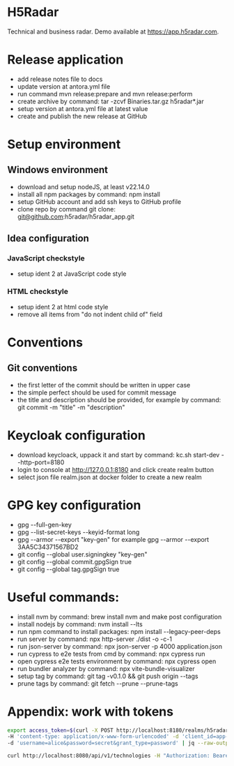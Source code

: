 # H5Radar
Technical and business radar. Demo available at https://app.h5radar.com. 

# Release application
* add release notes file to docs
* update version at antora.yml file
* run command mvn release:prepare and mvn release:perform
* create archive by command: tar -zcvf Binaries.tar.gz h5radar*.jar
* setup version at antora.yml file at latest value
* create and publish the new release at GitHub

# Setup environment
## Windows environment
* download and setup nodeJS, at least v22.14.0
* install all npm packages by command: npm install
* setup GitHub account and add ssh keys to GitHub profile
* clone repo by command git clone: git@github.com:h5radar/h5radar_app.git

## Idea configuration
### JavaScript checkstyle
* setup ident 2 at JavaScript code style

### HTML checkstyle
* setup ident 2 at html code style
* remove all items from "do not indent child of" field

# Conventions
## Git conventions
* the first letter of the commit should be written in upper case
* the simple perfect should be used for commit message
* the title and description should be provided, for example by command: git commit -m "title" -m "description"

# Keycloak configuration
* download keycloack, uppack it and start by command: kc.sh start-dev --http-port=8180
* login to console at http://127.0.0.1:8180 and click create realm button
* select json file realm.json at docker folder to create a new realm

# GPG key configuration
* gpg --full-gen-key
* gpg --list-secret-keys --keyid-format long
* gpg --armor --export "key-gen" for example gpg --armor --export 3AA5C34371567BD2
* git config --global user.signingkey "key-gen"
* git config --global commit.gpgSign true
* git config --global tag.gpgSign true

# Useful commands:
* install nvm by command: brew install nvm and make post configuration
* install nodejs by command: nvm install --lts
* run npm command to install packages: npm install --legacy-peer-deps
* run server by command: npx http-server ./dist -o -c-1
* run json-server by command: npx json-server -p 4000 application.json
* run cypress to e2e tests from cmd by command: npx cypress run
* open cypress e2e tests environment by command: npx cypress open
* run bundler analyzer by command: npx vite-bundle-visualizer
* setup tag by command: git tag -v0.1.0 && git push origin --tags
* prune tags by command: git fetch --prune --prune-tags

# Appendix: work with tokens
```bash
export access_token=$(curl -X POST http://localhost:8180/realms/h5radar/protocol/openid-connect/token \
-H 'content-type: application/x-www-form-urlencoded' -d 'client_id=app-ui' \
-d 'username=alice&password=secret&grant_type=password' | jq --raw-output '.access_token' )
  ```

```bash
curl http://localhost:8080/api/v1/technologies -H "Authorization: Bearer "$access_token
```
